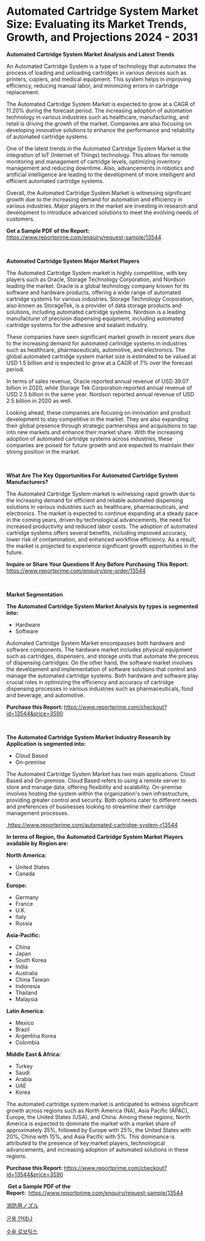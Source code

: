 <p><h1>Automated Cartridge System Market Size: Evaluating its Market Trends, Growth, and Projections 2024 - 2031</h1></p><p><strong>Automated Cartridge System Market Analysis and Latest Trends</strong></p>
<p><p>An Automated Cartridge System is a type of technology that automates the process of loading and unloading cartridges in various devices such as printers, copiers, and medical equipment. This system helps in improving efficiency, reducing manual labor, and minimizing errors in cartridge replacement.</p><p>The Automated Cartridge System Market is expected to grow at a CAGR of 11.20% during the forecast period. The increasing adoption of automation technology in various industries such as healthcare, manufacturing, and retail is driving the growth of the market. Companies are also focusing on developing innovative solutions to enhance the performance and reliability of automated cartridge systems.</p><p>One of the latest trends in the Automated Cartridge System Market is the integration of IoT (Internet of Things) technology. This allows for remote monitoring and management of cartridge levels, optimizing inventory management and reducing downtime. Also, advancements in robotics and artificial intelligence are leading to the development of more intelligent and efficient automated cartridge systems.</p><p>Overall, the Automated Cartridge System Market is witnessing significant growth due to the increasing demand for automation and efficiency in various industries. Major players in the market are investing in research and development to introduce advanced solutions to meet the evolving needs of customers.</p></p>
<p><strong>Get a Sample PDF of the Report:&nbsp;</strong> <a href="https://www.reportprime.com/enquiry/request-sample/13544">https://www.reportprime.com/enquiry/request-sample/13544</a></p>
<p>&nbsp;</p>
<p><strong>Automated Cartridge System Major Market Players</strong></p>
<p><p>The Automated Cartridge System market is highly competitive, with key players such as Oracle, Storage Technology Corporation, and Nordson leading the market. Oracle is a global technology company known for its software and hardware products, offering a wide range of automated cartridge systems for various industries. Storage Technology Corporation, also known as StorageTek, is a provider of data storage products and solutions, including automated cartridge systems. Nordson is a leading manufacturer of precision dispensing equipment, including automated cartridge systems for the adhesive and sealant industry.</p><p>These companies have seen significant market growth in recent years due to the increasing demand for automated cartridge systems in industries such as healthcare, pharmaceuticals, automotive, and electronics. The global automated cartridge system market size is estimated to be valued at USD 1.5 billion and is expected to grow at a CAGR of 7% over the forecast period.</p><p>In terms of sales revenue, Oracle reported annual revenue of USD 39.07 billion in 2020, while Storage Tek Corporation reported annual revenue of USD 2.5 billion in the same year. Nordson reported annual revenue of USD 2.5 billion in 2020 as well.</p><p>Looking ahead, these companies are focusing on innovation and product development to stay competitive in the market. They are also expanding their global presence through strategic partnerships and acquisitions to tap into new markets and enhance their market share. With the increasing adoption of automated cartridge systems across industries, these companies are poised for future growth and are expected to maintain their strong position in the market.</p></p>
<p>&nbsp;</p>
<p><strong>What Are The Key Opportunities For Automated Cartridge System Manufacturers?</strong></p>
<p><p>The Automated Cartridge System market is witnessing rapid growth due to the increasing demand for efficient and reliable automated dispensing solutions in various industries such as healthcare, pharmaceuticals, and electronics. The market is expected to continue expanding at a steady pace in the coming years, driven by technological advancements, the need for increased productivity and reduced labor costs. The adoption of automated cartridge systems offers several benefits, including improved accuracy, lower risk of contamination, and enhanced workflow efficiency. As a result, the market is projected to experience significant growth opportunities in the future.</p></p>
<p><strong>Inquire or Share Your Questions If Any Before Purchasing This Report:</strong> <a href="https://www.reportprime.com/enquiry/pre-order/13544">https://www.reportprime.com/enquiry/pre-order/13544</a></p>
<p>&nbsp;</p>
<p><strong>Market Segmentation</strong></p>
<p><strong>The Automated Cartridge System Market Analysis by types is segmented into:</strong></p>
<p><ul><li>Hardware</li><li>Software</li></ul></p>
<p><p>Automated Cartridge System Market encompasses both hardware and software components. The hardware market includes physical equipment such as cartridges, dispensers, and storage units that automate the process of dispensing cartridges. On the other hand, the software market involves the development and implementation of software solutions that control and manage the automated cartridge systems. Both hardware and software play crucial roles in optimizing the efficiency and accuracy of cartridge dispensing processes in various industries such as pharmaceuticals, food and beverage, and automotive.</p></p>
<p><strong>Purchase this Report:&nbsp;</strong><a href="https://www.reportprime.com/checkout?id=13544&price=3590">https://www.reportprime.com/checkout?id=13544&price=3590</a></p>
<p>&nbsp;</p>
<p><strong>The Automated Cartridge System Market Industry Research by Application is segmented into:</strong></p>
<p><ul><li>Cloud Based</li><li>On-premise</li></ul></p>
<p><p>The Automated Cartridge System Market has two main applications: Cloud Based and On-premise. Cloud Based refers to using a remote server to store and manage data, offering flexibility and scalability. On-premise involves hosting the system within the organization's own infrastructure, providing greater control and security. Both options cater to different needs and preferences of businesses looking to streamline their cartridge management processes.</p></p>
<p><a href="https://www.reportprime.com/automated-cartridge-system-r13544">&nbsp;https://www.reportprime.com/automated-cartridge-system-r13544</a></p>
<p><strong>In terms of Region, the Automated Cartridge System Market Players available by Region are:</strong></p>
<p>
    <p> <strong> North America: </strong>
        <ul>
            <li>United States</li>
            <li>Canada</li>
        </ul>
        </p> 
    <p> <strong> Europe: </strong>
        <ul>
            <li>Germany</li>
            <li>France</li>
            <li>U.K.</li>
            <li>Italy</li>
            <li>Russia</li>
        </ul>
        </p> 
    <p> <strong> Asia-Pacific: </strong>
        <ul>
            <li>China</li>
            <li>Japan</li>
            <li>South Korea</li>
            <li>India</li>
            <li>Australia</li>
            <li>China Taiwan</li>
            <li>Indonesia</li>
            <li>Thailand</li>
            <li>Malaysia</li>
        </ul>
        </p> 
    <p> <strong> Latin America: </strong>
        <ul>
            <li>Mexico</li>
            <li>Brazil</li>
            <li>Argentina Korea</li>
            <li>Colombia</li>
        </ul>
        </p> 
    <p> <strong> Middle East & Africa: </strong>
        <ul>
            <li>Turkey</li>
            <li>Saudi</li>
            <li>Arabia</li>
            <li>UAE</li>
            <li>Korea</li>
        </ul>
    </p>
    </p>
<p><p>The automated cartridge system market is anticipated to witness significant growth across regions such as North America (NA), Asia Pacific (APAC), Europe, the United States (USA), and China. Among these regions, North America is expected to dominate the market with a market share of approximately 35%, followed by Europe with 25%, the United States with 20%, China with 15%, and Asia Pacific with 5%. This dominance is attributed to the presence of key market players, technological advancements, and increasing adoption of automated solutions in these regions.</p></p>
<p><strong>Purchase this Report: </strong><a href="https://www.reportprime.com/checkout?id=13544&price=3590">https://www.reportprime.com/checkout?id=13544&price=3590</a></p>
<p>&nbsp;<strong>Get a Sample PDF of the Report:&nbsp;&nbsp;</strong><a href="https://www.reportprime.com/enquiry/request-sample/13544">https://www.reportprime.com/enquiry/request-sample/13544</a></p>
<p><strong></strong></p>
<p><p><a href="https://medium.com/@larrycruz525/%E6%B6%88%E7%81%AB%E3%83%8E%E3%82%BA%E3%83%AB%E5%B8%82%E5%A0%B4%E5%88%86%E6%9E%90-%E3%81%9D%E3%81%AEcagr-%E5%B8%82%E5%A0%B4%E3%82%BB%E3%82%B0%E3%83%A1%E3%83%B3%E3%83%86%E3%83%BC%E3%82%B7%E3%83%A7%E3%83%B3-%E3%81%8A%E3%82%88%E3%81%B3%E4%B8%96%E7%95%8C%E7%9A%84%E3%81%AA%E6%A5%AD%E7%95%8C%E6%A6%82%E8%A6%81-0b488601b874">消防用ノズル</a></p><p><a href="https://medium.com/@briaabshire/%EA%B5%B0%EC%9A%A9-%EC%95%88%ED%85%8C%EB%82%98-%EC%8B%9C%EC%9E%A5-%EB%B3%B4%EA%B3%A0%EC%84%9C%EB%8A%94-%EC%9D%B4-%EC%8B%9C%EC%9E%A5%EC%9D%98-%EC%B5%9C%EC%8B%A0-%EB%8F%99%ED%96%A5%EA%B3%BC-%EC%84%B1%EC%9E%A5-%EA%B8%B0%ED%9A%8C%EB%A5%BC-%EB%B3%B4%EC%97%AC%EC%A4%8D%EB%8B%88%EB%8B%A4-43ca6661433f">군용 안테나</a></p><p><a href="https://medium.com/@brianakoepp2023/%EC%88%98%EC%88%A0-%EB%A1%9C%EB%B4%87-%EC%8B%9C%EC%9E%A5-%EC%9C%A0%ED%98%95-%EC%9D%91%EC%9A%A9-%EB%B0%8F-%EC%A7%80%EB%A6%AC%EB%B3%84%EB%A1%9C-%ED%8F%AC%EA%B4%84%EC%A0%81%EC%9C%BC%EB%A1%9C-%ED%8F%89%EA%B0%80-075e80777f5c">수술 로보틱스</a></p></p>